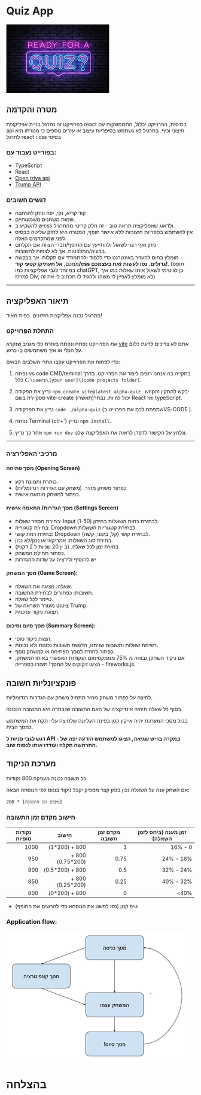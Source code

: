 # Quiz App

![Quiz Logo](../../../Pictures/qiuz.jpg)

## מטרה והקדמה

בפרוייקט זה נתרגל בניית אפליקצית react בסיסית, הפרוייקט יכלול, התממשקות עם api חיצוני וכיף. בתרגיל לא נשתמש בסיפריות עיצוב או עזרים נוספים כי מטרתו היא לתרגל react ו css בסיסי

### בפורייט נעבוד עם:

- TypeScript
- React
- [Open triva api](https://opentdb.com/api_config.php)
- [Trump API](https://whatdoestrumpthink.com/api-docs/index.html#get-a-random-trump-quote)

### דגשים חשובים

- קוד קריא, נקי, יפה וניתן להרחבה
- שמות משתנים משמעותיים.
- יש להשקיע בcss ולדאוג שאפליקציה תראה טוב - זה חלק קריטי מהתרגיל.
- אין להשתמש בספריות חיצוניות ללא אישור חופף, המטרה היא לחזק שליטה בבסיס לפני שמתקדמים האלה.
- ניתן ואף רצוי לשאול ולהתייעץ עם החופף/חברי הצוות אם תקלתם בבעיה/התלבטות. אך לא לצפות לתשובות.
- מומלץ בחום להעזיר באינטרנט כדי ללמוד ולהתמודד עם תקלות. אך בבקשה ממכם, **אל תעתיקו קטעי קוד/css גדולים. נסו לעשות זאת בעצמכם!**. (תופס במיוחד לגבי אפליקציות כמו chatGPT, כן לגיטימי לשאול אותו שאלות כמו איך למרכז Div, לא מומלץ לאפיין לו משהו ולהגיד לו תכתוב לי את זה).

---

## תיאור האפליקציה

בתרגיל נבנה אפליקצית חידונים. כפית מאוד!

### התחלת הפרוייקט

את הפרוייקט נפתח ונפתח בעזרת כלי מגניב שנקרא [vite](https://www.youtube.com/watch?v=KCrXgy8qtjM&t=78) אתם לא צריכים לדעת כלום על הכלי או איך משתמשים בו כרגע.

כדי לפתוח את הפרוייקט עקבו אחרי השלבים הבאים:

1. נפתח vs code CMD/teminal בתקייה בה אנחנו רוצים ליצור את הפרוייקט. בדרך כלל `C:\users\[your user]\[code projects folder]`.

2. נריץ את הפקודה
   `npm create vite@latest alpha-quiz `
   שnpm יבקש להתקין ספקיירה בשם vite-create (תאשרו)יכול להיות.
   נבחר React ואז typeScript.

3. נריץ את הפרקודה `code ./alpha-quiz` (שתפתח לכם את הפרוייט בVS-CODE ).

4. נפתח Terminal (ctr+\`) ונריץ `npm install`.

5. אחר כך נריץ `npm run dev` ונלחץ על הקישור לדפדן לראות את האפליקצה שלנו.

---

### מרכיבי האפלירציה

#### מסך פתיחה (Opening Screen)

- כותרת ותמונת רקע.
- כפתור משחק מהיר. (משחק עם הגדרות רנדומליות)
- כפתור למשחק מותאם אישית.

#### מסך הגדרות/ התאמה אישית (Settings Screen)

- בחירת מספר שאלות: Input לבחירת כמות השאלות בחידון (1-50).
- בחירת קטגוריה: Dropdown לבחירת קטגוריות השאלות.
- בחירת רמת קושי: Dropdown לבחירת קושי (קל, בינוני, קשה).
- בחירת סוג השאלות: אמריקאי או נכון/לא נכון.
- בחירת זמן לכל שאלה. (ב
  ין 20 שניות ל 2 דקות)
- כפתור תחילת המשחק.
- יש להוסיף ולידציה על שדות ההגדרות

#### מסך המשחק (Game Screen):

- שאלה: מציגה את השאלה.
- תשובות: כפתורים לבחירת התשובה.
- טיימר לכל שאלה.
- ציטוט מעורר השראה של Trump.
- תצוגת ניקוד עדכנית.

#### מסך סיום וסיכום (Summary Screen):

- הצגת ניקוד סופי.
- רשימת שאלות ותשובות שניתנו, הדגשת תשובות נכונות ולא נכונות.
- כפתור לחזרה למסך הפתיחה או למשחק נוסף.
- אם ניקוד השחקן גבוהה מ 75% מממקסימום הנקודות האפשרי באותו המשחק, הציגו זיקוקים על המסך! תעזרו בספרייה - fireworks.js.

## פונקציונליות חשובה

לחיצה על כפתור משחק מהיר תתחיל משחק עם הגדרות רנדומליות.

בסוף כל שאלה תיהיה אינדיקציה של האם התשובה שנבחרה היא התשובה הנכונה.

בכול מסכי המערכת יהיה אייקון קטן בפינה העליונה שלחיצה עליו תקח את המשתמש למסך הבית.

**דגש לגבי פניות ל API - במקרה בו יש שגיאה, הציגו למשתמש הודעה יפה של התרחשה תקלה ועודדו אותו לנסות שוב.**

## מערכת הניקוד

כל תשובה נכונה מעניקה 800 נקודות.

אם השחק ענה על השאלה נכון בזמן קצר מספיק יקבל ניקוד בונוס לפי הנוסחה הבאה:

`200 * [מקדם זמן התשובה]`

### חישוב מקדם זמן התשובה

<div dir="rtl">

| זמן מענה (ביחס לזמן השאלה) | מקדם זמן תשובה | חישוב             | נקודות סופיות |
| -------------------------- | -------------- | ----------------- | ------------- |
| 0 - 16%                    | 1              | 800 + (200\*1)    | 1000          |
| 16% - 24%                  | 0.75           | 800 + (200\*0.75) | 950           |
| 24% - 32%                  | 0.5            | 800 + (200\*0.5)  | 900           |
| 32% - 40%                  | 0.25           | 800 + (200\*0.25) | 850           |
| 40%>                       | 0              | 800 + (200\*0)    | 800           |

</div>

- טיפ קטן (נסו לפשט את הנוסחא כדי להרשים את החופף)

### Application flow:

![Application flowChart](../../../Pictures/alpha-quiz-flow.png)

# בהצלחה
